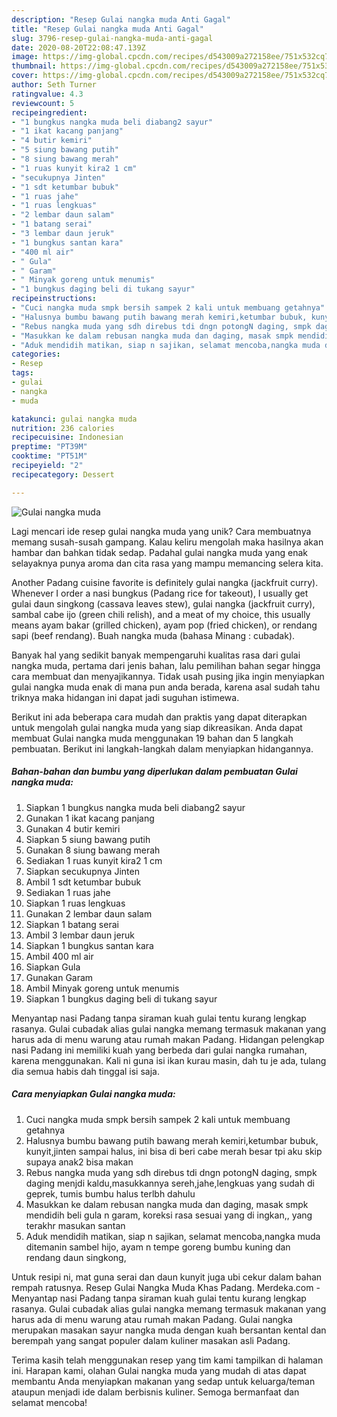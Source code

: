 ```yaml
---
description: "Resep Gulai nangka muda Anti Gagal"
title: "Resep Gulai nangka muda Anti Gagal"
slug: 3796-resep-gulai-nangka-muda-anti-gagal
date: 2020-08-20T22:08:47.139Z
image: https://img-global.cpcdn.com/recipes/d543009a272158ee/751x532cq70/gulai-nangka-muda-foto-resep-utama.jpg
thumbnail: https://img-global.cpcdn.com/recipes/d543009a272158ee/751x532cq70/gulai-nangka-muda-foto-resep-utama.jpg
cover: https://img-global.cpcdn.com/recipes/d543009a272158ee/751x532cq70/gulai-nangka-muda-foto-resep-utama.jpg
author: Seth Turner
ratingvalue: 4.3
reviewcount: 5
recipeingredient:
- "1 bungkus nangka muda beli diabang2 sayur"
- "1 ikat kacang panjang"
- "4 butir kemiri"
- "5 siung bawang putih"
- "8 siung bawang merah"
- "1 ruas kunyit kira2 1 cm"
- "secukupnya Jinten"
- "1 sdt ketumbar bubuk"
- "1 ruas jahe"
- "1 ruas lengkuas"
- "2 lembar daun salam"
- "1 batang serai"
- "3 lembar daun jeruk"
- "1 bungkus santan kara"
- "400 ml air"
- " Gula"
- " Garam"
- " Minyak goreng untuk menumis"
- "1 bungkus daging beli di tukang sayur"
recipeinstructions:
- "Cuci nangka muda smpk bersih sampek 2 kali untuk membuang getahnya"
- "Halusnya bumbu bawang putih bawang merah kemiri,ketumbar bubuk, kunyit,jinten sampai halus, ini bisa di beri cabe merah besar tpi aku skip supaya anak2 bisa makan"
- "Rebus nangka muda yang sdh direbus tdi dngn potongN daging, smpk daging menjdi kaldu,masukkannya sereh,jahe,lengkuas yang sudah di geprek, tumis bumbu halus terlbh dahulu"
- "Masukkan ke dalam rebusan nangka muda dan daging, masak smpk mendidih beli gula n garam, koreksi rasa sesuai yang di ingkan,, yang terakhr masukan santan"
- "Aduk mendidih matikan, siap n sajikan, selamat mencoba,nangka muda ditemanin sambel hijo, ayam n tempe goreng bumbu kuning dan rendang daun singkong,"
categories:
- Resep
tags:
- gulai
- nangka
- muda

katakunci: gulai nangka muda 
nutrition: 236 calories
recipecuisine: Indonesian
preptime: "PT39M"
cooktime: "PT51M"
recipeyield: "2"
recipecategory: Dessert

---
```



![Gulai nangka muda](https://img-global.cpcdn.com/recipes/d543009a272158ee/751x532cq70/gulai-nangka-muda-foto-resep-utama.jpg)

Lagi mencari ide resep gulai nangka muda yang unik? Cara membuatnya memang susah-susah gampang. Kalau keliru mengolah maka hasilnya akan hambar dan bahkan tidak sedap. Padahal gulai nangka muda yang enak selayaknya punya aroma dan cita rasa yang mampu memancing selera kita.

Another Padang cuisine favorite is definitely gulai nangka (jackfruit curry). Whenever I order a nasi bungkus (Padang rice for takeout), I usually get gulai daun singkong (cassava leaves stew), gulai nangka (jackfruit curry), sambal cabe ijo (green chili relish), and a meat of my choice, this usually means ayam bakar (grilled chicken), ayam pop (fried chicken), or rendang sapi (beef rendang). Buah nangka muda (bahasa Minang : cubadak).

Banyak hal yang sedikit banyak mempengaruhi kualitas rasa dari gulai nangka muda, pertama dari jenis bahan, lalu pemilihan bahan segar hingga cara membuat dan menyajikannya. Tidak usah pusing jika ingin menyiapkan gulai nangka muda enak di mana pun anda berada, karena asal sudah tahu triknya maka hidangan ini dapat jadi suguhan istimewa.


Berikut ini ada beberapa cara mudah dan praktis yang dapat diterapkan untuk mengolah gulai nangka muda yang siap dikreasikan. Anda dapat membuat Gulai nangka muda menggunakan 19 bahan dan 5 langkah pembuatan. Berikut ini langkah-langkah dalam menyiapkan hidangannya.

<!--inarticleads1-->

##### Bahan-bahan dan bumbu yang diperlukan dalam pembuatan Gulai nangka muda:

1. Siapkan 1 bungkus nangka muda beli diabang2 sayur
1. Gunakan 1 ikat kacang panjang
1. Gunakan 4 butir kemiri
1. Siapkan 5 siung bawang putih
1. Gunakan 8 siung bawang merah
1. Sediakan 1 ruas kunyit kira2 1 cm
1. Siapkan secukupnya Jinten
1. Ambil 1 sdt ketumbar bubuk
1. Sediakan 1 ruas jahe
1. Siapkan 1 ruas lengkuas
1. Gunakan 2 lembar daun salam
1. Siapkan 1 batang serai
1. Ambil 3 lembar daun jeruk
1. Siapkan 1 bungkus santan kara
1. Ambil 400 ml air
1. Siapkan  Gula
1. Gunakan  Garam
1. Ambil  Minyak goreng untuk menumis
1. Siapkan 1 bungkus daging beli di tukang sayur


Menyantap nasi Padang tanpa siraman kuah gulai tentu kurang lengkap rasanya. Gulai cubadak alias gulai nangka memang termasuk makanan yang harus ada di menu warung atau rumah makan Padang. Hidangan pelengkap nasi Padang ini memiliki kuah yang berbeda dari gulai nangka rumahan, karena menggunakan. Kali ni guna isi ikan kurau masin, dah tu je ada, tulang dia semua habis dah tinggal isi saja. 

<!--inarticleads2-->

##### Cara menyiapkan Gulai nangka muda:

1. Cuci nangka muda smpk bersih sampek 2 kali untuk membuang getahnya
1. Halusnya bumbu bawang putih bawang merah kemiri,ketumbar bubuk, kunyit,jinten sampai halus, ini bisa di beri cabe merah besar tpi aku skip supaya anak2 bisa makan
1. Rebus nangka muda yang sdh direbus tdi dngn potongN daging, smpk daging menjdi kaldu,masukkannya sereh,jahe,lengkuas yang sudah di geprek, tumis bumbu halus terlbh dahulu
1. Masukkan ke dalam rebusan nangka muda dan daging, masak smpk mendidih beli gula n garam, koreksi rasa sesuai yang di ingkan,, yang terakhr masukan santan
1. Aduk mendidih matikan, siap n sajikan, selamat mencoba,nangka muda ditemanin sambel hijo, ayam n tempe goreng bumbu kuning dan rendang daun singkong,


Untuk resipi ni, mat guna serai dan daun kunyit juga ubi cekur dalam bahan rempah ratusnya. Resep Gulai Nangka Muda Khas Padang. Merdeka.com - Menyantap nasi Padang tanpa siraman kuah gulai tentu kurang lengkap rasanya. Gulai cubadak alias gulai nangka memang termasuk makanan yang harus ada di menu warung atau rumah makan Padang. Gulai nangka merupakan masakan sayur nangka muda dengan kuah bersantan kental dan berempah yang sangat populer dalam kuliner masakan asli Padang. 

Terima kasih telah menggunakan resep yang tim kami tampilkan di halaman ini. Harapan kami, olahan Gulai nangka muda yang mudah di atas dapat membantu Anda menyiapkan makanan yang sedap untuk keluarga/teman ataupun menjadi ide dalam berbisnis kuliner. Semoga bermanfaat dan selamat mencoba!
